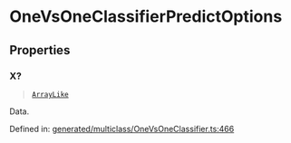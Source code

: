 # OneVsOneClassifierPredictOptions

## Properties

### X?

> [`ArrayLike`](../types/ArrayLike.md)

Data.

Defined in:  [generated/multiclass/OneVsOneClassifier.ts:466](https://github.com/transitive-bullshit/scikit-learn-ts/blob/92ab806/packages/sklearn/src/generated/multiclass/OneVsOneClassifier.ts#L466)

